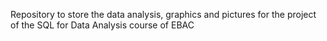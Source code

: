 Repository to store the data analysis, graphics and pictures for the project of the SQL for Data Analysis course of EBAC

